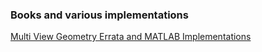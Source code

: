 ### Books and various implementations

[Multi View Geometry Errata and MATLAB Implementations](http://www.robots.ox.ac.uk/~vgg/hzbook/)
